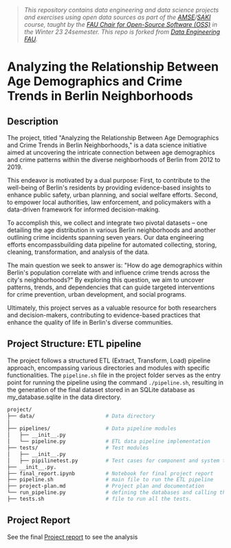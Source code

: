 > _This repository contains data engineering and data science projects and exercises using open data sources as part of the [AMSE](https://oss.cs.fau.de/teaching/specific/amse/)/[SAKI](https://oss.cs.fau.de/teaching/specific/saki/) course, taught by the [FAU Chair for Open-Source Software (OSS)](https://oss.cs.fau.de/) in the Winter 23 24semester. This repo is forked from [Data Engineering FAU](https://github.com/jvalue/2023-amse-template)._

# Analyzing the Relationship Between Age Demographics and Crime Trends in Berlin Neighborhoods

## Description

<!-- Describe your data science project in max. 200 words. Consider writing about why and how you attempt it. -->
The project, titled "Analyzing the Relationship Between Age Demographics and Crime Trends in Berlin Neighborhoods," is a data science initiative aimed at uncovering the intricate connection between age demographics and crime patterns within the diverse neighborhoods of Berlin from 2012 to 2019.

This endeavor is motivated by a dual purpose: First, to contribute to the well-being of Berlin's residents by providing evidence-based insights to enhance public safety, urban planning, and social welfare efforts. Second, to empower local authorities, law enforcement, and policymakers with a data-driven framework for informed decision-making.

To accomplish this, we collect and integrate two pivotal datasets – one detailing the age distribution in various Berlin neighborhoods and another outlining crime incidents spanning seven years. Our data engineering efforts encompassbuilding  data pipeline for automated collecting, storing, cleaning, transformation, and analysis of the data. 

The main question we seek to answer is: "How do age demographics within Berlin's population correlate with and influence crime trends across the city's neighborhoods?" By exploring this question, we aim to uncover patterns, trends, and dependencies that can guide targeted interventions for crime prevention, urban development, and social programs.

Ultimately, this project serves as a valuable resource for both researchers and decision-makers, contributing to evidence-based practices that enhance the quality of life in Berlin's diverse communities.

## Project Structure: ETL pipeline
The project follows a structured ETL (Extract, Transform, Load) pipeline approach, encompassing various directories and modules with specific functionalities. The `pipeline.sh` file in the project folder serves as the entry point for running the pipeline using the command `./pipeline.sh`, resulting in the generation of the final dataset stored in an SQLite database as my_database.sqlite in the data directory.

```bash
project/
├── data/                       # Data directory
│                    
├── pipelines/                  # Data pipeline modules
│   ├── __init__.py
│   └── pipeline.py             # ETL data pipeline implementation
├── tests/                      # Test modules
│   ├── __init__.py
│   ├── pipilinetest.py         # Test cases for component and system testing
├── __init__.py.                   
├── final_report.ipynb          # Notebook for final project report
├── pipeline.sh                 # main file to run the ETL pipeline
├── project-plan.md             # Project plan and documentation
└── run_pipeline.py             # defining the databases and calling the pipelines
├── tests.sh                    # file to run all the tests.
```

## Project Report
See the final [Project report](project/report.ipynb) to see the analysis
